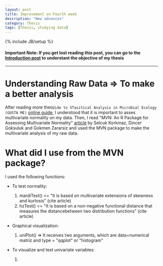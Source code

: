 ```yaml
---
layout: post
title: Improvement on Fourth week
description: "New advances"
category: Thesis
tags: [thesis, studying data]
---
```


{% include JB/setup %}

#### Important Note: If you get lost reading this post, you can go to the [Introduction post](http://kamynz.github.io/thesis/2015/07/30/Introduction-of-Thesis/) to understant the objective of my thesis

------

# Understanding Raw Data => To make a better analysis

After reading more the```GUide to STasitical Analysis in Microbial Ecology (GUSTA ME)``` [online guide](https://sites.google.com/site/mb3gustame/), I understood that it is important to asses multivariate normality on my data. Then, I read "MVN: An R Package for Assessing Multivariate Normality" [article](http://journal.r-project.org/archive/2014-2/korkmaz-goksuluk-zararsiz.pdf) by Selcuk Korkmaz, Dincer Goksuluk and Gokmen Zararsiz and used the MVN package to make the multivariate analysis of my raw data. 

# What did I use from the MVN package?

I used the following functions:

  * To test normality:

    1. mardiTest() <= "It is based on multivariate extensions of skewness and kurtosis" (cite article) 
    2. hzTest() <= "It is based on a non-negative functional distance that measures the distancebetween two distribution functions" (cite article)

  * Graphical visualization:

    1. uniPlot() => It receives two arguments, which are data=numerical matriz and type = "qqplot" or "histogram"

  * To visualize and test univariate variables:

    1.









